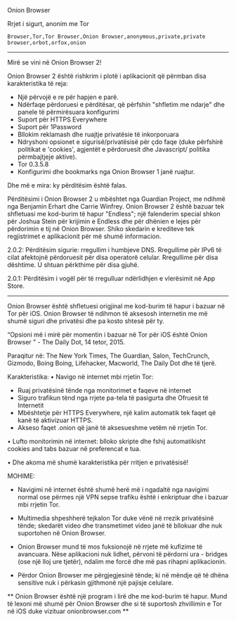 Onion Browser

Rrjet i sigurt, anonim me Tor

`Browser,Tor,Tor Browser,Onion Browser,anonymous,private,private browser,orbot,orfox,onion`

---

Mirë se vini në Onion Browser 2!

Onion Browser 2 është rishkrim i plotë i aplikacionit që përmban disa karakteristika të reja:

* Një përvojë e re për hapjen e parë.
* Ndërfaqe përdoruesi e përditësar, që përfshin "shfletim me ndarje" dhe panele të përmirësuara konfigurimi
* Suport për HTTPS Everywhere
* Suport për 1Password
* Bllokim reklamash dhe ruajtje privatësie të inkorporuara
* Ndryshoni opsionet e sigurisë/privatësisë për çdo faqe (duke përfshirë politikat e 'cookies', agjentët e përdoruesit dhe Javascript/ politika përmbajtjeje aktive).
* Tor 0.3.5.8
* Konfigurimi dhe bookmarks nga Onion Browser 1 janë ruajtur.

Dhe më e mira: ky përditësim është falas.

Përditësimi i Onion Browser 2 u mbështet nga Guardian Project, me ndihmë nga Benjamin Erhart dhe Carrie Winfrey. Onion Browser 2 është bazuar tek shfletuasi me kod-burim të hapur "Endless"; një falenderim special shkon për Joshua Stein për krijimin e Endless dhe për dhënien e lejes për përdorimin e tij në Onion Browser. Shiko skedarin e krediteve tek regjistrimet e aplikacionit për më shumë informacion. 

2.0.2: Përditësim sigurie: rregullim i humbjeve DNS. Rregullime për IPv6 të cilat afektojnë përdoruesit për disa operatorë celular. Rregullime për disa dështime. U shtuan përkthime për disa gjuhë.

2.0.1: Përditësim i vogël për të rregulluar ndërlidhjen e vlerësimit në App Store.

---

Onion Browser është shfletuesi origjinal me kod-burim të hapur i bazuar në Tor për iOS. Onion Browser të ndihmon të aksesosh internetin me më shumë siguri dhe privatësi dhe pa kosto shtesë për ty. 

“Opsioni më i mirë për momentin i bazuar në Tor për iOS është Onion Browser ” - The Daily Dot, 14 tetor, 2015.

Paraqitur në: The New York Times, The Guardian, Salon, TechCrunch, Gizmodo, Boing Boing, Lifehacker, Macworld, The Daily Dot dhe të tjerë.

Karakteristika:
• Navigo në internet mbi rrjetin Tor:
- Ruaj privatësinë tënde nga monitorimet e faqeve në internet
- Siguro trafikun tënd nga rrjete pa-tela të pasigurta dhe Ofruesit të Internetit
- Mbështetje për HTTPS Everywhere, një kalim automatik tek faqet që kanë të aktivizuar HTTPS.
- Akseso faqet .onion që janë të aksesueshme vetëm në rrjetin Tor.

• Lufto monitorimin në internet: blloko skripte dhe fshij automatikisht cookies and tabs bazuar në preferencat e tua. 

• Dhe akoma më shumë karakteristika për rritjen e privatësisë!

MOHIME:
- Navigimi në internet është shumë herë më i ngadaltë nga navigimi normal ose përmes një VPN sepse trafiku është i enkriptuar dhe i bazuar mbi rrjetin Tor.

- Multimedia shpeshherë tejkalon Tor duke vënë në rrezik privatësinë tënde; skedarët video dhe transmetimet video janë të bllokuar dhe nuk suportohen në Onion Browser. 

- Onion Browser mund të mos fuksionojë në rrjete më kufizime të avancuara. Nëse aplikacioni nuk lidhet, përvoni të përdorni ura - bridges (ose një lloj ure tjetër), ndalim me forcë dhe më pas rihapni aplikacionin. 

- Përdor Onion Browser me përgjegjesinë tënde; ki në mëndje që të dhëna sensitive nuk i përkasin gjithmonë një pajisje celulare. 

** Onion Browser është një program i lirë dhe me kod-burim të hapur. Mund të lexoni më shumë për Onion Browser dhe si të suportosh zhvillimin e Tor në iOS duke vizituar onionbrowser.com **

